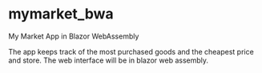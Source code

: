 # mymarket_bwa
My Market App in Blazor WebAssembly

The app keeps track of the most purchased goods and the cheapest price and store.
The web interface will be in blazor web assembly.
